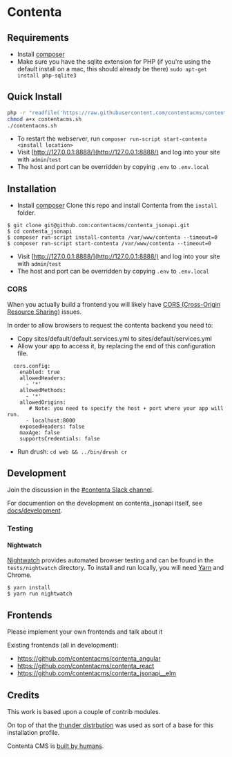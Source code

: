 # Contenta

## Requirements

- Install [composer](https://getcomposer.org/)
- Make sure you have the sqlite extension for PHP (if you're using the default install on a mac, this should already be there)
`sudo apt-get install php-sqlite3`

## Quick Install

```bash
php -r "readfile('https://raw.githubusercontent.com/contentacms/contenta_jsonapi/8.x-1.x/installer.sh');" > contentacms.sh
chmod a+x contentacms.sh
./contentacms.sh
```

- To restart the webserver, run `composer run-script start-contenta <install location>`
- Visit [http://127.0.0.1:8888/](http://127.0.0.1:8888/) and log into your site with `admin`/`test`
- The host and port can be overridden by copying `.env` to `.env.local`

## Installation

- Install [composer](https://getcomposer.org/)
Clone this repo and install Contenta from the `install` folder.

```
$ git clone git@github.com:contentacms/contenta_jsonapi.git
$ cd contenta_jsonapi
$ composer run-script install-contenta /var/www/contenta --timeout=0
$ composer run-script start-contenta /var/www/contenta --timeout=0
```

- Visit [http://127.0.0.1:8888/](http://127.0.0.1:8888/) and log into your site with `admin`/`test`
- The host and port can be overridden by copying `.env` to `.env.local`

### CORS

When you actually build a frontend you will likely have [CORS (Cross-Origin Resource Sharing)](https://developer.mozilla.org/en-US/docs/Web/HTTP/Access_control_CORS)
issues.

In order to allow browsers to request the contenta backend you need to:

* Copy sites/default/default.services.yml to sites/default/services.yml
* Allow your app to access it, by replacing the end of this configuration file.
```
  cors.config:
    enabled: true
    allowedHeaders:
      - '*'
    allowedMethods:
      - '*'
    allowedOrigins:
       # Note: you need to specify the host + port where your app will run.
      - localhost:8000
    exposedHeaders: false
    maxAge: false
    supportsCredentials: false
```
* Run drush: ```cd web && ../bin/drush cr```

## Development

Join the discussion in the [#contenta Slack channel](https://drupal.slack.com/messages/C5A70F7D1).

For documention on the development on contenta_jsonapi itself, see [docs/development](https://github.com/contentacms/contenta_jsonapi/blob/master/docs/development.md).

### Testing

#### Nightwatch

[Nightwatch](http://nightwatchjs.org/) provides automated browser testing and can be found in the `tests/nightwatch` directory. To install and run locally, you will need [Yarn](https://yarnpkg.com/) and Chrome.

```
$ yarn install
$ yarn run nightwatch
```

## Frontends

Please implement your own frontends and talk about it

Existing frontends (all in development):

* https://github.com/contentacms/contenta_angular
* https://github.com/contentacms/contenta_react
* https://github.com/contentacms/contenta_jsonapi__elm


## Credits

This work is based upon a couple of contrib modules.

On top of that the [thunder distrbution](http://www.thunder.org/) was used as sort of a base for this installation profile.

Contenta CMS is [built by humans](https://raw.githubusercontent.com/contentacms/contenta_jsonapi/8.x-1.x/humans.txt).
